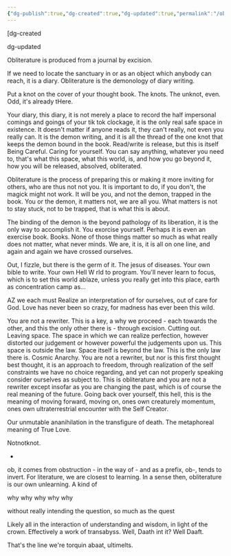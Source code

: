 ```yaml
---
{"dg-publish":true,"dg-created":true,"dg-updated":true,"permalink":"/obliterature/","dgPassFrontmatter":true,"created":"","updated":""}
---
```



[dg-created

dg-updated

Obliterature is produced from a journal by excision.

If we need to locate the sanctuary in or as an object which anybody can reach, it is a diary. Obliterature is the demonology of diary writing.

Put a knot on the cover of your thought book. The knots. The unknot, even. Odd, it's already tHere.

Your diary, this diary, it is not merely a place to record the half impersonal comings and goings of your tik tok clockage, it is the only real safe space in existence. It doesn't matter if anyone reads it, they can't really, not even you really can. It is the demon writing, and it is all the thread of the one knot that keeps the demon bound in the book. Read/write is release, but this is itself Being Careful. Caring for yourself. You can say anything, whatever you need to, that's what this space, what this world, is, and how you go beyond it, how you will be released, absolved, obliterated.

Obliterature is the process of preparing this or making it more inviting for others, who are thus not not you. It is important to do, if you don't, the magick might not work. It will be you, and not the demon, trapped in the book. You or the demon, it matters not, we are all you. What matters is not to stay stuck, not to be trapped, that is what this is about.

The binding of the demon is the beyond pathology of its liberation, it is the only way to accomplish it. You exorcise yourself. Perhaps it is even an exercise book. Books. None of those things matter so much as what really does not matter, what never minds. We are, it is, it is all on one line, and again and again we have crossed ourselves.

Out, I fizzle, but there is the germ of it. The jesus of diseases. Your own bible to write. Your own Hell W rld to program. You'll never learn to focus, which is to set this world ablaze, unless you really get into this place, earth as concentration camp as...

AZ we each must Realize an interpretation of for ourselves, out of care for God. Love has never been so crazy, for madness has ever been this wild.

You are not a rewriter. This is a key, a why we proceed - each towards the other, and this the only other there is - through excision. Cutting out. Leaving space. The space in which we can realize perfection, however distorted our judgement or however powerful the judgements upon us. This space is outside the law. Space itself is beyond the law. This is the only law there is. Cosmic Anarchy. You are not a rewriter, but nor is this first thought best thought, it is an approach to freedom, through realization of the self constraints we have no choice regarding, and yet can not properly speaking consider ourselves as subject to. This is obliterature and you are not a rewriter except insofar as you are changing the past, which is of course the real meaning of the future. Going back over yourself, this hell, this is the meaning of moving forward, moving on, ones own creaturely momentum, ones own ultraterrestrial encounter with the Self Creator.

Our unmutable ananihilation in the transfigure of death. The metaphoreal meaning of True Love.

Notnotknot.

*

ob, it comes from obstruction - in the way of - and as a prefix, ob-, tends to invert. For literature, we are closest to learning. In a sense then, obliterature is our own unlearning. A kind of

why why why why why

without really intending the question, so much as the quest

Likely all in the interaction of understanding and wisdom, in light of the crown. Effectively a work of transabyss. Well, Daath int it? Well Daaft.

That's the line we're torquin abaat, ultimelts.